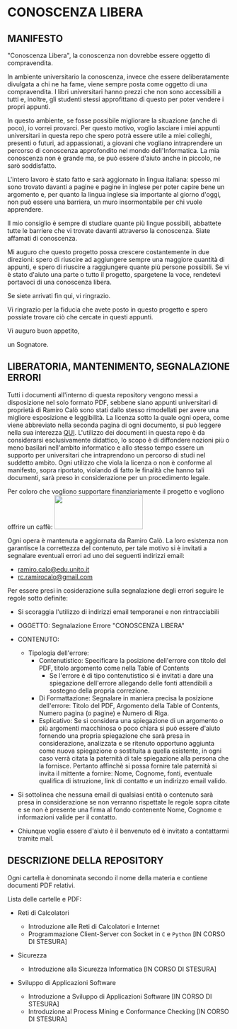 # CONOSCENZA LIBERA

## MANIFESTO

"Conoscenza Libera", la conoscenza non dovrebbe essere oggetto di compravendita. 

In ambiente universitario la conoscenza, invece che essere deliberatamente divulgata a chi ne ha fame, viene sempre posta come oggetto di una compravendita. I libri universitari hanno prezzi che non sono accessibili a tutti e, inoltre, gli studenti stessi approfittano di questo per poter vendere i propri appunti. 

In questo ambiente, se fosse possibile migliorare la situazione (anche di poco), io vorrei provarci. Per questo motivo, voglio lasciare i miei appunti universitari in questa repo che spero potrà essere utile a miei colleghi, presenti o futuri, ad appassionati, a giovani che vogliano intraprendere un percorso di conoscenza approfondito nel mondo dell'Informatica. La mia conoscenza non è grande ma, se può essere d'aiuto anche in piccolo, ne sarò soddisfatto.

L'intero lavoro è stato fatto e sarà aggiornato in lingua italiana: spesso mi sono trovato davanti a pagine e pagine in inglese per poter capire bene un argomento e, per quanto la lingua inglese sia importante al giorno d'oggi, non può essere una barriera, un muro insormontabile per chi vuole apprendere. 

Il mio consiglio è sempre di studiare quante più lingue possibili, abbattete tutte le barriere che vi trovate davanti attraverso la conoscenza. Siate affamati di conoscenza. 

Mi auguro che questo progetto possa crescere costantemente in due direzioni: spero di riuscire ad aggiungere sempre una maggiore quantità di appunti, e spero di riuscire a raggiungere quante più persone possibili.
Se vi è stato d'aiuto una parte o tutto il progetto, spargetene la voce, rendetevi portavoci di una conoscenza libera.

Se siete arrivati fin qui, vi ringrazio.

Vi ringrazio per la fiducia che avete posto in questo progetto e spero possiate trovare ciò che cercate in questi appunti.

Vi auguro buon appetito,

un Sognatore.

## LIBERATORIA, MANTENIMENTO, SEGNALAZIONE ERRORI

Tutti i documenti all'interno di questa repository vengono messi a disposizione nel solo formato PDF, sebbene siano appunti universitari di proprietà di Ramiro Calò sono stati dallo stesso rimodellati per avere una migliore esposizione e leggibilità. La licenza sotto la quale ogni opera, come viene abbreviato nella seconda pagina di ogni documento, si può leggere nella sua interezza [QUI](https://creativecommons.org/licenses/by-nc-nd/3.0/legalcode). L'utilizzo dei documenti in questa repo è da considerarsi esclusivamente didattico, lo scopo è di diffondere nozioni più o meno basilari nell'ambito informatico e allo stesso tempo essere un supporto per universitari che intraprendono un percorso di studi nel suddetto ambito. Ogni utilizzo che viola la licenza o non è conforme al manifesto, sopra riportato, violando di fatto le finalità che hanno tali documenti, sarà preso in considerazione per un procedimento legale.

Per coloro che vogliono supportare finanziariamente il progetto e vogliono offrire un caffè:
<a href="https://www.paypal.com/donate/?hosted_button_id=2AGUAZ9VZGUEY">
    <img src="https://raw.githubusercontent.com/stefan-niedermann/paypal-donate-button/master/paypal-donate-button.png" style="width: 200px; height: 77px;"/>
</a>

Ogni opera è mantenuta e aggiornata da Ramiro Calò.
La loro esistenza non garantisce la correttezza del contenuto, per tale motivo si è invitati a segnalare eventuali errori ad uno dei seguenti indirizzi email:

 + ramiro.calo@edu.unito.it
 + rc.ramirocalo@gmail.com

Per essere presi in cosiderazione sulla segnalazione degli errori seguire le regole sotto definite:
+ Si scoraggia l'utilizzo di indirizzi email temporanei e non rintracciabili
+ OGGETTO: Segnalazione Errore "CONOSCENZA LIBERA"
+ CONTENUTO:
	- Tipologia dell'errore: 
 		+ Contenutistico: Specificare la posizione dell'errore con titolo del PDF, titolo argomento come nella Table of Contents
 			- Se l'errore è di tipo contenutistico si è invitati a dare una spiegazione dell'errore allegando delle fonti attendibili a sostegno della propria correzione.
		+ Di Formattazione: Segnalare in maniera precisa la posizione dell'errore: Titolo del PDF, Argomento della Table of Contents, Numero pagina (o pagine) e Numero di Riga. 
        + Esplicativo: Se si considera una spiegazione di un argomento o più argomenti macchinosa o poco chiara si può essere d'aiuto fornendo una propria spiegazione che sarà presa in considerazione, analizzata e se ritenuto opportuno aggiunta come nuova spiegazione o sostituita a quella esistente, in ogni caso verrà citata la paternità di tale spiegazione alla persona che la fornisce. Pertanto affinchè si possa fornire tale paternità si invita il mittente a fornire: Nome, Cognome, fonti, eventuale qualifica di istruzione, link di contatto e un indirizzo email valido.

+ Si sottolinea che nessuna email di qualsiasi entità o contenuto sarà presa in considerazione se non verranno rispettate le regole sopra citate e se non è presente una firma al fondo contenente Nome, Cognome e informazioni valide per il contatto.

+ Chiunque voglia essere d'aiuto è il benvenuto ed è invitato a contattarmi tramite mail.

## DESCRIZIONE DELLA REPOSITORY

Ogni cartella è donominata secondo il nome della materia e contiene documenti PDF relativi.

Lista delle cartelle e PDF:

+ Reti di Calcolatori
    + Introduzione alle Reti di Calcolatori e Internet
    + Programmazione Client-Server con Socket in ```C``` e ```Python``` [IN CORSO DI STESURA]

+ Sicurezza
    + Introduzione alla Sicurezza Informatica [IN CORSO DI STESURA]
    
+ Sviluppo di Applicazioni Software
    + Introduzione a Sviluppo di Applicazioni Software [IN CORSO DI STESURA]
    + Introduzione al Process Mining e Conformance Checking [IN CORSO DI STESURA]

